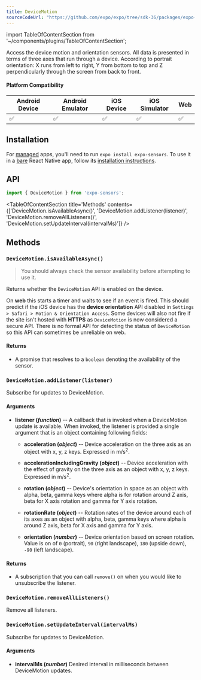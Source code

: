 ```yaml
---
title: DeviceMotion
sourceCodeUrl: "https://github.com/expo/expo/tree/sdk-36/packages/expo-sensors"
---
```


import TableOfContentSection from '~/components/plugins/TableOfContentSection';

Access the device motion and orientation sensors. All data is presented in terms of three axes that run through a device. According to portrait orientation: X runs from left to right, Y from bottom to top and Z perpendicularly through the screen from back to front.

#### Platform Compatibility

| Android Device | Android Emulator | iOS Device | iOS Simulator |  Web  |
| ------ | ---------- | ------ | ------ | ------ |
| ✅     |  ✅     | ✅     | ✅     | ✅    |

## Installation

For [managed](../../introduction/managed-vs-bare/#managed-workflow) apps, you'll need to run `expo install expo-sensors`. To use it in a [bare](../../introduction/managed-vs-bare/#bare-workflow) React Native app, follow its [installation instructions](https://github.com/expo/expo/tree/master/packages/expo-sensors).

## API

```js
import { DeviceMotion } from 'expo-sensors';
```

<TableOfContentSection title='Methods' contents={['DeviceMotion.isAvailableAsync()', 'DeviceMotion.addListener(listener)', 'DeviceMotion.removeAllListeners()', 'DeviceMotion.setUpdateInterval(intervalMs)']} />

## Methods

### `DeviceMotion.isAvailableAsync()`

> You should always check the sensor availability before attempting to use it.

Returns whether the `DeviceMotion` API is enabled on the device.

On **web** this starts a timer and waits to see if an event is fired. This should predict if the iOS device has the **device orientation** API disabled in `Settings > Safari > Motion & Orientation Access`. Some devices will also not fire if the site isn't hosted with **HTTPS** as `DeviceMotion` is now considered a secure API. There is no formal API for detecting the status of `DeviceMotion` so this API can sometimes be unreliable on web.

#### Returns

- A promise that resolves to a `boolean` denoting the availability of the sensor.

### `DeviceMotion.addListener(listener)`

Subscribe for updates to DeviceMotion.

#### Arguments

- **listener (_function_)** -- A callback that is invoked when a
  DeviceMotion update is available. When invoked, the listener is
  provided a single argument that is an object containing following fields:

  - **acceleration (_object_)** -- Device acceleration on the three axis as an object with x, y, z keys. Expressed in m/s<sup>2</sup>.

  - **accelerationIncludingGravity (_object_)** -- Device acceleration with the effect of gravity on the three axis as an object with x, y, z keys. Expressed in m/s<sup>2</sup>.

  - **rotation (_object_)** -- Device's orientation in space as an object with alpha, beta, gamma keys where alpha is for rotation around Z axis, beta for X axis rotation and gamma for Y axis rotation.

  - **rotationRate (_object_)** -- Rotation rates of the device around each of its axes as an object with alpha, beta, gamma keys where alpha is around Z axis, beta for X axis and gamma for Y axis.

  - **orientation (_number_)** -- Device orientation based on screen rotation. Value is on of `0` (portrait), `90` (right landscape), `180` (upside down), `-90` (left landscape).

#### Returns

- A subscription that you can call `remove()` on when you
  would like to unsubscribe the listener.

### `DeviceMotion.removeAllListeners()`

Remove all listeners.

### `DeviceMotion.setUpdateInterval(intervalMs)`

Subscribe for updates to DeviceMotion.

#### Arguments

- **intervalMs (_number_)** Desired interval in milliseconds between
  DeviceMotion updates.
